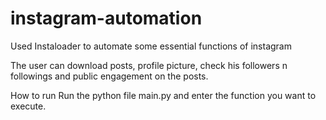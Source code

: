 # instagram-automation
Used Instaloader to automate some essential functions of instagram

The user can download posts, profile picture, check his followers n followings and public engagement on the posts. 

How to run
Run the python file main.py and enter the function you want to execute.